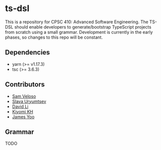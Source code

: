 # ts-dsl

This is a repository for CPSC 410: Advanced Software Engineering. The TS-DSL should enable developers to generate/bootstrap TypeScript projects from scratch using a small grammar. Development is currently in the early phases, so changes to this repo will be constant.

## Dependencies
* yarn (>= v1.17.3)
* tsc (>= 3.6.3)

## Contributors

* [Sam Veloso](https://github.com/scveloso)
* [Slava Uryumtsev](https://github.com/uslava77)
* [David Li](https://github.com/daviidli)
* [Kiyomi KH](https://github.com/kiyomih)
* [James Yoo](https://github.com/jyoo980)

## Grammar

TODO
